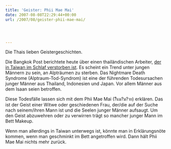 ```yaml
---
title: 'Geister: Phii Mae Mai'
date: 2007-08-08T22:29:44+00:00
url: /2007/08/geister-phii-mae-mai/




---
```

Die Thais lieben Geistergeschichten.

Die Bangkok Post berichtete heute über einen thailändischen Arbeiter, [der in Taiwan im Schlaf verstorben ist][1]. Es scheint ein Trend unter jungen Männern zu sein, an Alpträumen zu sterben. Das Nightmare Death Syndrome (Alptraum-Tod-Syndrom) ist eine der führenden Todesursachen junger Männer aus Thailand, Indonesien und Japan. Vor allem Männer aus dem Isaan seien betroffen.

Diese Todesfälle lassen sich mit dem Phii Mae Mai (<span class="thai" xml:lang="th">?ีแม?ม?าย</span>) erklären. Das ist der Geist einer Witwe oder geschiedenen Frau, der/die auf der Suche nach seinem/ihren Mann ist und die Seelen junger Männer aufsaugt. Um den Geist abzuwehren oder zu verwirren trägt so mancher junger Mann im Bett Makeup.

Wenn man allerdings in Taiwan unterwegs ist, könnte man in Erklärungsnöte kommen, wenn man geschminkt im Bett angetroffen wird. Dann hält Phii Mae Mai nichts mehr zurück.

 [1]: http://www.bangkokpost.com/breaking_news/breakingnews.php?id=120751
